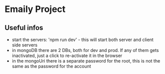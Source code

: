 # Emaily Project

## Useful infos

- start the servers: 'npm run dev' - this will start both server and client side servers
- in mongoDB there are 2 DBs, both for dev and prod. If any of them gets inactivated, just a click to re-activate it in the browser
- in the mongoUri there is a separate password for the root, this is not the same as the password for the account

